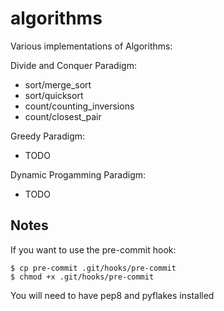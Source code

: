 algorithms
==========

Various implementations of Algorithms:

Divide and Conquer Paradigm:
 - sort/merge_sort
 - sort/quicksort
 - count/counting_inversions
 - count/closest_pair

Greedy Paradigm:
 - TODO

Dynamic Progamming Paradigm:
 - TODO


Notes
-----

If you want to use the pre-commit hook:

    $ cp pre-commit .git/hooks/pre-commit
    $ chmod +x .git/hooks/pre-commit

You will need to have pep8 and pyflakes installed
